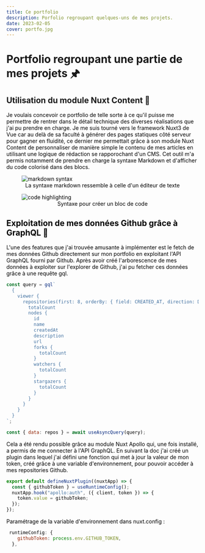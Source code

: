 ```yaml
---
title: Ce portfolio
description: Porfolio regroupant quelques-uns de mes projets.
date: 2023-02-05
cover: portfo.jpg
---
```


# Portfolio regroupant une partie de mes projets 🖈

## Utilisation du module Nuxt Content 📜

<font color="black">Je voulais concevoir ce portfolio de telle sorte à ce qu'il puisse me permettre de rentrer dans le détail technique des diverses réalisations que j'ai pu prendre en charge. Je me suis tourné vers le framework Nuxt3 de Vue car au delà de sa faculté à générer des pages statiques côté serveur pour gagner en fluidité, ce dernier me permettait grâce à son module Nuxt Content de personnaliser de manière simple le contenu de mes articles en utilisant une logique de rédaction se rapporochant d'un CMS. Cet outil m'a permis notamment de prendre en charge la syntaxe Markdown et d'afficher du code colorisé dans des blocs.

<figure><img style="display: block; margin-left: auto; margin-right: auto" src="/images/projets/markd.jpg" alt="markdown syntax"></img><figcaption><center><font color="black">La syntaxe markdown ressemble à celle d'un éditeur de texte</center></figcaption></figure>

<figure><img style="display: block; margin-left: auto; margin-right: auto" src="/images/projets/c-highlight.jpg" alt="code highlighting"></img><figcaption><center><font color="black">Syntaxe pour créer un bloc de code</center></figcaption></figure>

## Exploitation de mes données Github grâce à GraphQL 📐

L'une des features que j'ai trouvée amusante à implémenter est le fetch de mes données Github directement sur mon portfolio en exploitant l'API GraphQL fourni par Github. Après avoir créé l'arborescence de mes données à exploiter sur l'explorer de Github, j'ai pu fetcher ces données grâce à une requête gql.

```js
const query = gql`
  {
    viewer {
      repositories(first: 8, orderBy: { field: CREATED_AT, direction: DESC }) {
        totalCount
        nodes {
          id
          name
          createdAt
          description
          url
          forks {
            totalCount
          }
          watchers {
            totalCount
          }
          stargazers {
            totalCount
          }
        }
      }
    }
  }
`;

const { data: repos } = await useAsyncQuery(query);
```

Cela a été rendu possible grâce au module Nuxt Apollo qui, une fois installé, a permis de me connecter à l'API GraphQL. En suivant la doc j'ai créé un plugin dans lequel j'ai défini une fonction qui met à jour la valeur de mon token, créé grâce à une variable d'environnement, pour pouvoir accéder à mes repositories Github.

```js
export default defineNuxtPlugin((nuxtApp) => {
  const { githubToken } = useRuntimeConfig();
  nuxtApp.hook("apollo:auth", ({ client, token }) => {
    token.value = githubToken;
  });
});
```

Paramétrage de la variable d'environnement dans nuxt.config :

```js
 runtimeConfig: {
    githubToken: process.env.GITHUB_TOKEN,
  },
```
